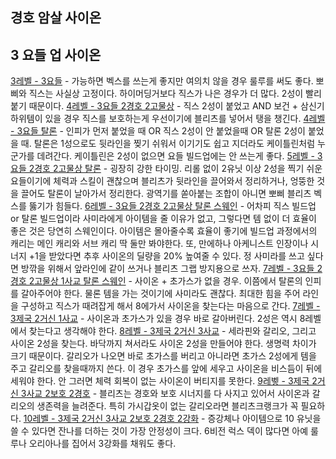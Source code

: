 ## 

## 경호 암살 사이온

## 3 요들 업 사이온

[3레벨 - 3요들](https://lolchess.gg/builder/set6?deck=6080a918bf2748929516c0dedbcc2844) - 가능하면 벡스를 쓰는게 좋지만 여의치 않을 경우 룰루를 써도 좋다. 뽀삐와 직스는 사실상 고정이다. 하이머딩거보다 직스가 나은 경우가 더 많다. 2성이 빨리 붙기 때문이다.
[4레벨 - 3요들 2경호 2고물상](https://lolchess.gg/builder/set6?deck=4657feb4f2b149fa8cadcafe232dbbd0) - 직스 2성이 붙었고 AND 보건 + 삼신기 하위템이 있을 경우 직스를 보호하는게 우선이기에 블리츠를 넣어서 탱을 챙긴다.
[4레벨 - 3요들 탈론](https://lolchess.gg/builder/set6?deck=a766fcc39ff14c18a062f9781cc5a14f) - 인피가 먼저 붙었을 때 OR 직스 2성이 안 붙었을때 OR 탈론 2성이 붙었을 때. 탈론은 1성으로도 뒷라인을 찢기 쉬워서 이기기도 쉽고 지더라도 케이틀린처럼 누군가를 데려간다. 케이틀린은 2성이 없으면 요들 빌드업에는 안 쓰는게 좋다.
[5레벨 - 3요들 2경호 2고물상 탈론](https://lolchess.gg/builder/set6?deck=a766fcc39ff14c18a062f9781cc5a14f) - 굉장히 강한 타이밍. 리롤 없이 2유닛 이상 2성을 찍기 쉬운 요들이기에 체력과 스킬이 괜찮으며 블리츠가 뒷라인을 끌어와서 정리하거나, 엉뚱한 것을 끌어도 탈론이 날아가서 정리한다. 광역기를 쏟아붙는 조합이 아니면 뽀삐 블리츠 벡스를 뚫기가 힘들다.
[6레벨 - 3요들 2경호 2고물상 탈론 스웨인](https://lolchess.gg/builder/set6?deck=ba429662dd014ebda327867f70db4312) - 어차피 직스 빌드업 or 탈론 빌드업이라 사미라에게 아이템을 줄 이유가 없고, 그렇다면 템 없이 더 효율이 좋은 것은 당연히 스웨인이다. 아이템은 몰아줄수록 효율이 좋기에 빌드업 과정에서의 캐리는 메인 캐리와 서브 캐리 딱 둘만 봐야한다. 또, 만에하나 아케니스트 인장이나 시너지 +1을 받았다면 추후 사이온의 딜량을 20% 높여줄 수 있다. 정 사미라를 쓰고 싶다면 방깎을 위해서 앞라인에 같이 쓰거나 블리츠 그랩 방지용으로 쓰자.
[7레벨 - 3요들 2경호 2고물상 1사교 탈론 스웨인](https://lolchess.gg/builder/set6?deck=68ceab19ee8f4e199e24f88f692be146) - 사이온 + 초가스가 없을 경우. 이쯤에서 탈론의 인피를 갈아주어야 한다. 물론 템을 가는 것이기에 사미라도 괜찮다. 최대한 힘을 주어 라인을 구성하고 직스가 때려잡게 해서 8에가서 사이온을 찾는다는 마음으로 간다.
[7레벨 - 3제국 2거신 1사교](https://lolchess.gg/builder/set6?deck=1215b432b6de431591cf506dde6c0ac7) - 사이온과 초가스가 있을 경우 바로 갈아버린다. 2성은 역시 8레벨에서 찾는다고 생각해야 한다.
[8레벨 - 3제국 2거신 3사교](https://lolchess.gg/builder/set6?deck=a918568fdac34343bfc1005a1b8e3482) - 세라핀와 갈리오, 그리고 사이온 2성을 찾는다. 바닥까지 쳐서라도 사이온 2성을 만들어야 한다. 생명력 차이가 크기 때문이다. 갈리오가 나오면 바로 초가스를 버리고 아니라면 초가스 2성에게 템을 주고 갈리오를 찾을때까지 쓴다. 이 경우 초가스를 앞에 세우고 사이온을 비스듬이 뒤에 세워야 한다. 안 그러면 체력 회복이 없는 사이온이 버티지를 못한다.
[9레벻 - 3제국 2거신 3사교 2보호 2경호](https://lolchess.gg/builder/set6?deck=14a877e7858e4df0972b707232003b1d) - 블리츠는 경호와 보호 시너지를 다 사지고 있어서 사이온과 갈리오의 생존력을 늘려준다. 특히 가시갑옷이 없는 갈리오라면 블리츠크랭크가 꼭 필요하다.
[10레벨 - 3제국 2거신 3사교 2보호 2경호 2강화](https://lolchess.gg/builder/set6?deck=6a1e73b652414b7da71f1707ea0d77b8) - 증강체나 아이템으로 10 유닛을 쓸 수 있다면 잔나를 더하는 것이 가장 안정성이 크다. 6비전 럭스 덱이 많다면 아예 룰루나 오리아나를 집어서 3강화를 채워도 좋다.
